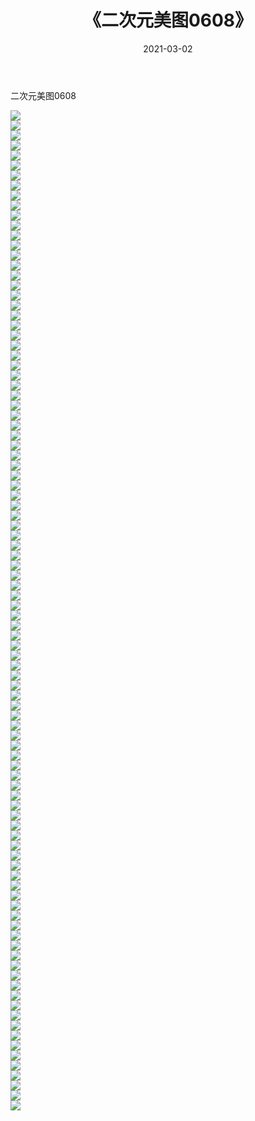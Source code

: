 ﻿---
layout: post
title:  《二次元美图0608》
date:   2021-03-02
img: http://imgx.orgx.ga/二次元/2021/二次元美图0608/000.jpg
categories: [美女, 清纯, 唯美]
---

二次元美图0608

 ![](http://imgx.orgx.ga/二次元/2021/二次元美图0608/001.png) <br>![](http://imgx.orgx.ga/二次元/2021/二次元美图0608/002.png) <br>![](http://imgx.orgx.ga/二次元/2021/二次元美图0608/003.png) <br>![](http://imgx.orgx.ga/二次元/2021/二次元美图0608/004.png) <br>![](http://imgx.orgx.ga/二次元/2021/二次元美图0608/005.png) <br>![](http://imgx.orgx.ga/二次元/2021/二次元美图0608/006.png) <br>![](http://imgx.orgx.ga/二次元/2021/二次元美图0608/007.png) <br>![](http://imgx.orgx.ga/二次元/2021/二次元美图0608/008.png) <br>![](http://imgx.orgx.ga/二次元/2021/二次元美图0608/009.png) <br>![](http://imgx.orgx.ga/二次元/2021/二次元美图0608/010.png) <br>![](http://imgx.orgx.ga/二次元/2021/二次元美图0608/011.png) <br>![](http://imgx.orgx.ga/二次元/2021/二次元美图0608/012.png) <br>![](http://imgx.orgx.ga/二次元/2021/二次元美图0608/013.png) <br>![](http://imgx.orgx.ga/二次元/2021/二次元美图0608/014.png) <br>![](http://imgx.orgx.ga/二次元/2021/二次元美图0608/015.png) <br>![](http://imgx.orgx.ga/二次元/2021/二次元美图0608/016.png) <br>![](http://imgx.orgx.ga/二次元/2021/二次元美图0608/017.png) <br>![](http://imgx.orgx.ga/二次元/2021/二次元美图0608/018.png) <br>![](http://imgx.orgx.ga/二次元/2021/二次元美图0608/019.png) <br>![](http://imgx.orgx.ga/二次元/2021/二次元美图0608/020.png) <br>![](http://imgx.orgx.ga/二次元/2021/二次元美图0608/021.png) <br>![](http://imgx.orgx.ga/二次元/2021/二次元美图0608/022.png) <br>![](http://imgx.orgx.ga/二次元/2021/二次元美图0608/023.png) <br>![](http://imgx.orgx.ga/二次元/2021/二次元美图0608/024.png) <br>![](http://imgx.orgx.ga/二次元/2021/二次元美图0608/025.png) <br>![](http://imgx.orgx.ga/二次元/2021/二次元美图0608/026.png) <br>![](http://imgx.orgx.ga/二次元/2021/二次元美图0608/027.png) <br>![](http://imgx.orgx.ga/二次元/2021/二次元美图0608/028.png) <br>![](http://imgx.orgx.ga/二次元/2021/二次元美图0608/029.png) <br>![](http://imgx.orgx.ga/二次元/2021/二次元美图0608/030.png) <br>![](http://imgx.orgx.ga/二次元/2021/二次元美图0608/031.png) <br>![](http://imgx.orgx.ga/二次元/2021/二次元美图0608/032.png) <br>![](http://imgx.orgx.ga/二次元/2021/二次元美图0608/033.png) <br>![](http://imgx.orgx.ga/二次元/2021/二次元美图0608/034.png) <br>![](http://imgx.orgx.ga/二次元/2021/二次元美图0608/035.png) <br>![](http://imgx.orgx.ga/二次元/2021/二次元美图0608/036.png) <br>![](http://imgx.orgx.ga/二次元/2021/二次元美图0608/037.png) <br>![](http://imgx.orgx.ga/二次元/2021/二次元美图0608/038.png) <br>![](http://imgx.orgx.ga/二次元/2021/二次元美图0608/039.png) <br>![](http://imgx.orgx.ga/二次元/2021/二次元美图0608/040.png) <br>![](http://imgx.orgx.ga/二次元/2021/二次元美图0608/041.png) <br>![](http://imgx.orgx.ga/二次元/2021/二次元美图0608/042.png) <br>![](http://imgx.orgx.ga/二次元/2021/二次元美图0608/043.png) <br>![](http://imgx.orgx.ga/二次元/2021/二次元美图0608/044.png) <br>![](http://imgx.orgx.ga/二次元/2021/二次元美图0608/045.png) <br>![](http://imgx.orgx.ga/二次元/2021/二次元美图0608/046.png) <br>![](http://imgx.orgx.ga/二次元/2021/二次元美图0608/047.png) <br>![](http://imgx.orgx.ga/二次元/2021/二次元美图0608/048.png) <br>![](http://imgx.orgx.ga/二次元/2021/二次元美图0608/049.png) <br>![](http://imgx.orgx.ga/二次元/2021/二次元美图0608/050.png) <br>![](http://imgx.orgx.ga/二次元/2021/二次元美图0608/051.png) <br>![](http://imgx.orgx.ga/二次元/2021/二次元美图0608/052.png) <br>![](http://imgx.orgx.ga/二次元/2021/二次元美图0608/053.png) <br>![](http://imgx.orgx.ga/二次元/2021/二次元美图0608/054.png) <br>![](http://imgx.orgx.ga/二次元/2021/二次元美图0608/055.png) <br>![](http://imgx.orgx.ga/二次元/2021/二次元美图0608/056.png) <br>![](http://imgx.orgx.ga/二次元/2021/二次元美图0608/057.png) <br>![](http://imgx.orgx.ga/二次元/2021/二次元美图0608/058.png) <br>![](http://imgx.orgx.ga/二次元/2021/二次元美图0608/059.png) <br>![](http://imgx.orgx.ga/二次元/2021/二次元美图0608/060.png) <br>![](http://imgx.orgx.ga/二次元/2021/二次元美图0608/061.png) <br>![](http://imgx.orgx.ga/二次元/2021/二次元美图0608/062.png) <br>![](http://imgx.orgx.ga/二次元/2021/二次元美图0608/063.png) <br>![](http://imgx.orgx.ga/二次元/2021/二次元美图0608/064.png) <br>![](http://imgx.orgx.ga/二次元/2021/二次元美图0608/065.png) <br>![](http://imgx.orgx.ga/二次元/2021/二次元美图0608/066.png) <br>![](http://imgx.orgx.ga/二次元/2021/二次元美图0608/067.png) <br>![](http://imgx.orgx.ga/二次元/2021/二次元美图0608/068.png) <br>![](http://imgx.orgx.ga/二次元/2021/二次元美图0608/069.png) <br>![](http://imgx.orgx.ga/二次元/2021/二次元美图0608/070.png) <br>![](http://imgx.orgx.ga/二次元/2021/二次元美图0608/071.png) <br>![](http://imgx.orgx.ga/二次元/2021/二次元美图0608/072.png) <br>![](http://imgx.orgx.ga/二次元/2021/二次元美图0608/073.png) <br>![](http://imgx.orgx.ga/二次元/2021/二次元美图0608/074.png) <br>![](http://imgx.orgx.ga/二次元/2021/二次元美图0608/075.png) <br>![](http://imgx.orgx.ga/二次元/2021/二次元美图0608/076.png) <br>![](http://imgx.orgx.ga/二次元/2021/二次元美图0608/077.png) <br>![](http://imgx.orgx.ga/二次元/2021/二次元美图0608/078.png) <br>![](http://imgx.orgx.ga/二次元/2021/二次元美图0608/079.png) <br>![](http://imgx.orgx.ga/二次元/2021/二次元美图0608/080.png) <br>![](http://imgx.orgx.ga/二次元/2021/二次元美图0608/081.png) <br>![](http://imgx.orgx.ga/二次元/2021/二次元美图0608/082.png) <br>![](http://imgx.orgx.ga/二次元/2021/二次元美图0608/083.png) <br>![](http://imgx.orgx.ga/二次元/2021/二次元美图0608/084.png) <br>![](http://imgx.orgx.ga/二次元/2021/二次元美图0608/085.png) <br>![](http://imgx.orgx.ga/二次元/2021/二次元美图0608/086.png) <br>![](http://imgx.orgx.ga/二次元/2021/二次元美图0608/087.png) <br>![](http://imgx.orgx.ga/二次元/2021/二次元美图0608/088.png) <br>![](http://imgx.orgx.ga/二次元/2021/二次元美图0608/089.png) <br>![](http://imgx.orgx.ga/二次元/2021/二次元美图0608/090.png) <br>![](http://imgx.orgx.ga/二次元/2021/二次元美图0608/091.png) <br>![](http://imgx.orgx.ga/二次元/2021/二次元美图0608/092.png) <br>![](http://imgx.orgx.ga/二次元/2021/二次元美图0608/093.png) <br>![](http://imgx.orgx.ga/二次元/2021/二次元美图0608/094.png) <br>![](http://imgx.orgx.ga/二次元/2021/二次元美图0608/095.png) <br>![](http://imgx.orgx.ga/二次元/2021/二次元美图0608/096.png) <br>![](http://imgx.orgx.ga/二次元/2021/二次元美图0608/097.png) <br>![](http://imgx.orgx.ga/二次元/2021/二次元美图0608/098.png) <br>![](http://imgx.orgx.ga/二次元/2021/二次元美图0608/099.png) <br>![](http://imgx.orgx.ga/二次元/2021/二次元美图0608/100.png) <br>